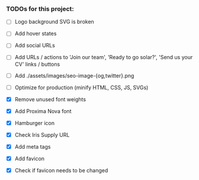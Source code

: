 ### TODOs for this project:

- [ ] Logo background SVG is broken
- [ ] Add hover states
- [ ] Add social URLs
- [ ] Add URLs / actions to 'Join our team', 'Ready to go solar?', 'Send us your CV' links / buttons
- [ ] Add ./assets/images/seo-image-{og,twitter}.png
- [ ] Optimize for production (minify HTML, CSS, JS, SVGs)

- [x] Remove unused font weights
- [x] Add Proxima Nova font
- [x] Hamburger icon
- [x] Check Iris Supply URL
- [x] Add meta tags
- [x] Add favicon
- [x] Check if favicon needs to be changed